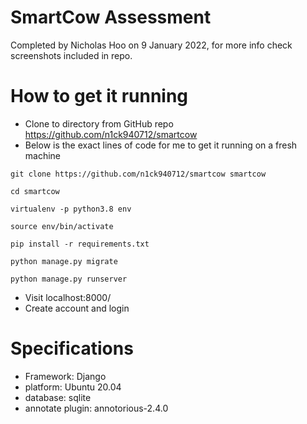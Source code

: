 # SmartCow Assessment

Completed by Nicholas Hoo on 9 January 2022, for more info check screenshots included in repo.

# How to get it running
- Clone to directory from GitHub repo https://github.com/n1ck940712/smartcow
- Below is the exact lines of code for me to get it running on a fresh machine
```
git clone https://github.com/n1ck940712/smartcow smartcow

cd smartcow

virtualenv -p python3.8 env

source env/bin/activate 

pip install -r requirements.txt

python manage.py migrate

python manage.py runserver
```
- Visit localhost:8000/
- Create account and login

# Specifications
 - Framework: Django 
 - platform: Ubuntu 20.04 
 - database: sqlite 
 - annotate plugin: annotorious-2.4.0
